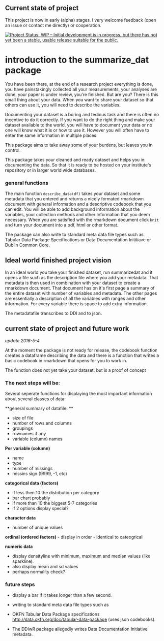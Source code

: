 <!-- README.md is generated from README.Rmd. Please edit that file -->
Current state of project
------------------------

This project is now in early (alpha) stages. I very welcome feedback (open an issue or contact me directly) or cooperation.

[![Project Status: WIP – Initial development is in progress, but there has not yet been a stable, usable release suitable for the public.](http://www.repostatus.org/badges/latest/wip.svg)](http://www.repostatus.org/#wip)

introduction to the summarize\_dat package
==========================================

You have been there, at the end of a research project everything is done, you have painstakingly collected all your measurements, your analyses are done, your paper is under review, you're finished. But are you? There is this small thing about your data. When you want to share your dataset so that others can use it, you will need to describe the variables.

Documenting your dataset is a boring and tedious task and there is often no incentive to do it correctly. If you want to do the right thing and make your dataset available to the world, you will have to document your data or no one will know what it is or how to use it. However you will often have to enter the same information in multiple places.

This package aims to take away some of your burdens, but leaves you in control.

This package takes your cleaned and ready dataset and helps you in documenting the data. So that it is ready to be hosted on your institute's repository or in larger world wide databases.

### general functions

The main function `describe_data(df)` takes your dataset and some metadata that you entered and returns a nicely formated rmarkdown document with general information and a descriptive codebook that you can edit. You will be able to add background information about the variables, your collection methods and other information that you deem necessary. When you are satisfied with the rmarkdown document click `knit` and turn your document into a pdf, html or other format.

The package can also write to standard meta data file types such as Tabular Data Package Specifications or Data Documentation Inititiave or Dublin Common Core.

Ideal world finished project vision
-----------------------------------

In an ideal world you take your finished dataset, run summarizedat and it opens a file such as the description file where you add your metadata. That metadata is then used in combination with your dataset to create a rmarkdown document. That document has on it's first page a summary of the entire dataset with number of variables and metadata. The other pages are essentially a description of all the variables with ranges and other information. For every variable there is space to add extra information.

The metadatafile transcribes to DDI and to json.

current state of project and future work
----------------------------------------

*update 2016-5-4*

At the moment the package is not ready for release, the codebook function creates a dataframe describing the data and there is a function that writes a basic codebook in rmarkdown that opens for you to work in.

The function does not yet take your dataset. but is a proof of concept

### The next steps will be:

Several seperate functions for displaying the most important information about several classes of data:

**general summary of datafile: **

-   size of file
-   number of rows and columns
-   groupings
-   rownames if any
-   variable (column) names

**Per variable (column)**

-   name
-   type
-   number of missings
-   missins sign (9999, -1, etc)

**categorical data (factors)**

-   if less then 10 the distribution per category
-   bar chart probably
-   if more than 10 the biggest 5-7 categories
-   if 2 options display special?

**character data**

-   number of unique values

**ordinal (ordered factors)** - display in order - identical to cateogrical

**numeric data**

-   display densityline with minimum, maximum and median values (like sparkline).
-   also display mean and sd values
-   perhaps normality check?

### future steps

-   display a bar if it takes longer than a few second.

-   writing to standard meta data file types such as

-   OKFN Tabular Data Package specifications <http://data.okfn.org/doc/tabular-data-package> (uses json codebooks).
-   The DDIwR package allegedly writes Data Documentation Initiative metadata.
